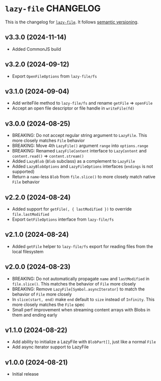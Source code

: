 # `lazy-file` CHANGELOG

This is the changelog for [`lazy-file`](https://github.com/mjackson/remix-the-web/tree/main/packages/lazy-file). It follows [semantic versioning](https://semver.org/).

## v3.3.0 (2024-11-14)

- Added CommonJS build

## v3.2.0 (2024-09-12)

- Export `OpenFileOptions` from `lazy-file/fs`

## v3.1.0 (2024-09-04)

- Add writeFile method to `lazy-file/fs` and rename `getFile` => `openFile`
- Accept an open file descriptor or file handle in `writeFile(fd)`

## v3.0.0 (2024-08-25)

- BREAKING: Do not accept regular string argument to `LazyFile`. This more closely matches `File` behavior
- BREAKING: Move 4th `LazyFile()` argument `range` into `options.range`
- BREAKING: Renamed `LazyFileContent` interface to `LazyContent` and `content.read()` => `content.stream()`
- Added `LazyBlob` (`Blob` subclass) as a complement to `LazyFile`
- Added `LazyBlobOptions` and `LazyFileOptions` interfaces (`endings` is not supported)
- Return a `name`-less `Blob` from `file.slice()` to more closely match native `File` behavior

## v2.2.0 (2024-08-24)

- Added support for `getFile(, { lastModified })` to override `file.lastModified`
- Export `GetFileOptions` interface from `lazy-file/fs`

## v2.1.0 (2024-08-24)

- Added `getFile` helper to `lazy-file/fs` export for reading files from the local filesystem

## v2.0.0 (2024-08-23)

- BREAKING: Do not automatically propagate `name` and `lastModified` in `file.slice()`. This matches the behavior of `File` more closely
- BREAKING: Remove `LazyFile[Symbol.asyncIterator]` to match the behavior of `File` more closely
- In `slice(start, end)` make `end` default to `size` instead of `Infinity`. This more closely matches the `File` spec
- Small perf improvement when streaming content arrays with Blobs in them and ending early

## v1.1.0 (2024-08-22)

- Add ability to initialize a LazyFile with `BlobPart[]`, just like a normal `File`
- Add async iterator support to LazyFile

## v1.0.0 (2024-08-21)

- Initial release
